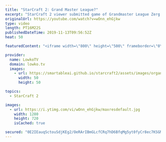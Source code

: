 ```yaml
---
title: "StarCraft 2: Grand Master League?"
excerpt: "StarCraft 2 viewer submitted game of Grandmaster League Zerg vs Terran... Or is it?  Get more videos & support my work: http://www.patreon.com/lowkotv  If you have an awesome game of StarCraft 2 you would like me to cast, you can submit it to replays@lowko.tv.  My second channel: http://lowko.tv/morelowko"
originalUrl: https://youtube.com/watch?v=wOnn_ehGjkw
type: video
length: PT16M22S
publishedDateTime: 2019-11-13T09:56:52Z
heat: 50

featuredContent: "<iframe width=\"800\" height=\"500\" frameborder=\"0\" src=\"https://www.youtube.com/embed/wOnn_ehGjkw\" allow=\"accelerometer; autoplay; encrypted-media; gyroscope; picture-in-picture\" allowfullscreen></iframe>"

provider:
  name: LowkoTV
  domain: lowko.tv
  images:
    - url: https://smartableai.github.io/starcraft2/assets/images/organizations/lowko.tv-50x50.jpg
      width: 50
      height: 50

topics:
  - StarCraft 2

images:
  - url: https://i.ytimg.com/vi/wOnn_ehGjkw/maxresdefault.jpg
    width: 1280
    height: 720
    isCached: true

secured: "0E2IEauqSctouSdjKEg2/OeRArIBmGLcfCRq7hD6BfqMg5yt0fyCr8ec7KSGMSpWP5117yzdPRFxf73obqdAoRPI57e6WZOdgFJ+p5J67yEaj03OUCO+RhHW7zJ+IcYbiwGIH9w6tghad01InRBDYiNjFUFRs5NsDZ/fKDNCYfMamG8etZhDBVUA6Xv34rk4fYK0mMLT54NxxM6TcCHjXRUA/QiQlZJe+XUXYbvVaHJG4gqfad+TbLqhHlhM4ZLoUXghP7qmp8BCbvZcAicdqwrWe3gWtZNWlJzDqugqVoVJLHj3F8QlmhoPF2CTMemGpU3H3JYr9sKJcfjK4ef9hrJC11lSqtPL1JV9+uIysTWkHEBAj9xRi6h8+SZMJhEbOZ8ImuM9mJwAnfnSzeAM1xVKdGm6ZaC4R7HRxUHj01M=;FVmBjQVe3WNqDF0MffsLvA=="
---
```


